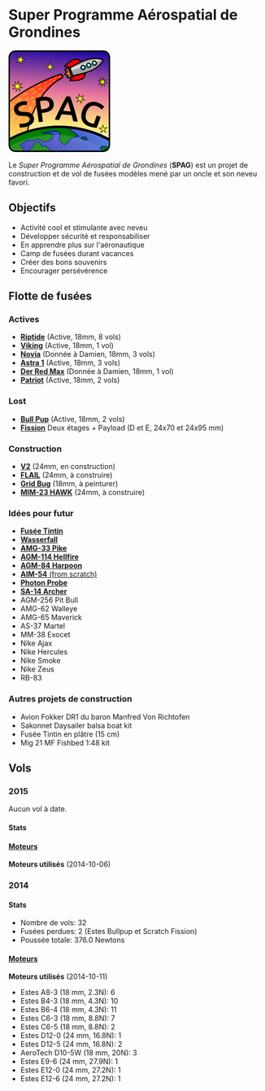 # Super Programme Aérospatial de Grondines

![Super logo du SPAG!](logo/logo_spag_v03_small.png)

Le *Super Programme Aérospatial de Grondines* (**SPAG**) est un projet de
construction et de vol de fusées modèles mené par un oncle et son neveu favori.

## Objectifs

- Activité cool et stimulante avec neveu
- Développer sécurité et responsabiliser
- En apprendre plus sur l'aéronautique
- Camp de fusées durant vacances
- Créer des bons souvenirs
- Encourager persévérence

## Flotte de fusées

### Actives

- [**Riptide**](rockets/riptide/riptide.md) (Active, 18mm, 8 vols)
- [**Viking**](rockets/viking/viking.md) (Active, 18mm, 1 vol)
- [**Novia**](rockets/novia/novia.md) (Donnée à Damien, 18mm, 3 vols)
- [**Astra 1**](rockets/astra_1/astra_1.md) (Active, 18mm, 3 vols)
- [**Der Red Max**](rockets/der_red_max/der_red_max.md) (Donnée à Damien, 18mm, 1 vol)
- [**Patriot**](rockets/patriot/patriot.md) (Active, 18mm, 2 vols)

### Lost

- [**Bull Pup**](rockets/bull_pup/bull_pup.md) (Active, 18mm, 2 vols)
- [**Fission**](rockets/critical_mass/critical_mass.md) Deux étages + Payload (D et E, 24x70 et 24x95 mm)

### Construction

- [**V2**](rockets/v2/v2.md) (24mm, en construction)
- [**FLAIL**](http://www.the-launch-pad.com/#!blank/c1j13) (24mm, à construire)
- [**Grid Bug**](rockets/grid_bug/grid_bug.md) (18mm, à peinturer)
- [**MIM-23 HAWK**](https://www.discountrocketry.com/images/images_big/mc_k_151.jpg) (24mm, à construire)

### Idées pour futur

- [**Fusée Tintin**](http://en.wikipedia.org/wiki/Explorers_on_the_Moon)
- [**Wasserfall**](http://upload.wikimedia.org/wikipedia/commons/c/ca/Hermes_A-1_with_gantry.jpg)
- [**AMG-33 Pike**](https://www.allrocketengines.ca/images/medium/mini-agm-pike-madcow_MED.jpg)
- [**AGM-114 Hellfire**](http://www.the-launch-pad.com/#!hellfire/c14ur)
- [**AGM-84 Harpoon**](http://www.allrocketengines.ca/Rockets/Harpoon-AGM)
- [**AIM-54** (from scratch)](http://www.the-launch-pad.com/#!blank/c7bg)
- [**Photon Probe**](http://www.allrocketengines.ca/Rockets/Photon-Probe)
- [**SA-14 Archer**](http://www.jcrocket.com/sa14archer.shtml)
- AGM-256 Pit Bull
- AMG-62 Walleye
- AMG-65 Maverick
- AS-37 Martel
- MM-38 Exocet
- Nike Ajax
- Nike Hercules
- Nike Smoke
- Nike Zeus
- RB-83

### Autres projets de construction
- Avion Fokker DR1 du baron Manfred Von Richtofen
- Sakonnet Daysailer balsa boat kit
- Fusée Tintin en plâtre (15 cm)
- Mig 21 MF Fishbed 1:48 kit

## Vols

### 2015
Aucun vol à date.

#### Stats

#### [Moteurs](https://github.com/enormandeau/SPAG/blob/master/fichiers_utiles/motors.md)
**Moteurs utilisés** (2014-10-06)


### 2014

#### Stats

- Nombre de vols: 32
- Fusées perdues: 2 (Estes Bullpup et Scratch Fission)
- Poussée totale: 376.0 Newtons

#### [Moteurs](https://github.com/enormandeau/SPAG/blob/master/fichiers_utiles/motors.md)

**Moteurs utilisés** (2014-10-11)
- Estes A8-3 (18 mm, 2.3N):	6
- Estes B4-3 (18 mm, 4.3N):	10
- Estes B6-4 (18 mm, 4.3N):	11
- Estes C6-3 (18 mm, 8.8N):	7
- Estes C6-5 (18 mm, 8.8N):	2
- Estes D12-0 (24 mm, 16.8N):	1
- Estes D12-5 (24 mm, 16.8N):	2
- AeroTech D10-5W (18 mm, 20N):	3
- Estes E9-6 (24 mm, 27.9N):	1
- Estes E12-0 (24 mm, 27.2N):	1
- Estes E12-6 (24 mm, 27.2N):	1

